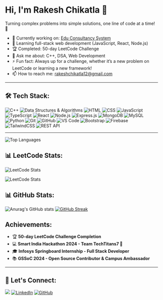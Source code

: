 # Hi, I'm Rakesh Chikatla 👋

Turning complex problems into simple solutions, one line of code at a time! 🚀

- 🔭 Currently working on: [Edu Consultancy System](https://github.com/chikatlarakesh/Edu-Consultancy-System)
- 🌱 Learning full-stack web development (JavaScript, React, Node.js)
- 🏆 Completed: 50-day LeetCode Challenge
- 💬 Ask me about: C++, DSA, Web Development
- ⚡ Fun fact: Always up for a challenge, whether it’s a new problem on LeetCode or learning a new framework!
- 📫 How to reach me: [rakeshchikatla12@gmail.com](mailto:rakeshchikatla12@gmail.com)

---

## 🛠 Tech Stack:
![C++](https://img.shields.io/badge/-C++-00599C?logo=cplusplus&logoColor=white&style=flat)
![Data Structures & Algorithms](https://img.shields.io/badge/-Data%20Structures%20&%20Algorithms-61DAFB?style=flat)
![HTML](https://img.shields.io/badge/-HTML5-E34F26?logo=html5&logoColor=white&style=flat)
![CSS](https://img.shields.io/badge/-CSS3-1572B6?logo=css3&logoColor=white&style=flat)
![JavaScript](https://img.shields.io/badge/-JavaScript-F7DF1E?logo=javascript&logoColor=black&style=flat)
![TypeScript](https://img.shields.io/badge/-TypeScript-007ACC?logo=typescript&logoColor=white&style=flat)
![React](https://img.shields.io/badge/-React-61DAFB?logo=react&logoColor=black&style=flat)
![Node.js](https://img.shields.io/badge/-Node.js-339933?logo=nodedotjs&logoColor=white&style=flat)
![Express.js](https://img.shields.io/badge/-Express.js-000000?logo=express&logoColor=white&style=flat)
![MongoDB](https://img.shields.io/badge/-MongoDB-47A248?logo=mongodb&logoColor=white&style=flat)
![MySQL](https://img.shields.io/badge/-MySQL-4479A1?logo=mysql&logoColor=white&style=flat)
![Python](https://img.shields.io/badge/-Python-3776AB?logo=python&logoColor=white&style=flat)
![Git](https://img.shields.io/badge/-Git-F05032?logo=git&logoColor=white&style=flat)
![GitHub](https://img.shields.io/badge/-GitHub-181717?logo=github&logoColor=white&style=flat)
![VS Code](https://img.shields.io/badge/-VS%20Code-007ACC?logo=visualstudiocode&logoColor=white&style=flat)
![Bootstrap](https://img.shields.io/badge/-Bootstrap-7952B3?logo=bootstrap&logoColor=white&style=flat)
![Firebase](https://img.shields.io/badge/-Firebase-FFCA28?logo=firebase&logoColor=black&style=flat)
![TailwindCSS](https://img.shields.io/badge/-TailwindCSS-38B2AC?logo=tailwind-css&logoColor=white&style=flat)
![REST API](https://img.shields.io/badge/-REST%20API-61DAFB?logo=postman&logoColor=black&style=flat)


---
<!-- Add your most-used languages in GitHub -->
<img src="https://github-readme-stats.vercel.app/api/top-langs/?username=chikatlarakesh&layout=compact&theme=radical" alt="Top Languages"/>

## 📊 LeetCode Stats:

![LeetCode Stats](https://leetcard.jacoblin.cool/Rakesh_chikatla?theme=dark&font=Fira%20Code&ext=heatmap)

![LeetCode Stats](https://leetcode-badge-showcase.vercel.app/api?username=Rakesh_chikatla&theme=dark&border=border&animated=true)


## 📊 GitHub Stats:

![Anurag's GitHub stats](https://github-readme-stats.vercel.app/api?username=chikatlarakesh&show_icons=true)
[![GitHub Streak](https://streak-stats.demolab.com/?user=chikatlarakesh&theme=dark)](https://git.io/streak-stats)

<h2>Achievements:</h2>
<!-- You can include badges like LeetCode or Hackathon participation here -->
<ul>
  <li>🏆 <strong>50-day LeetCode Challenge Completion</strong></li>
  <li>💻 <strong>Smart India Hackathon 2024 - Team TechTitans7 🚀</strong></li>
  <li>🎓 <strong>Infosys Springboard Internship - Full Stack Developer</strong></li>
  <li>📚 <strong>GSSoC 2024 - Open Source Contributor & Campus Ambassador</strong></li>
</ul>

---

## 🔗 Let's Connect:

![](https://komarev.com/ghpvc/?username=chikatlarakesh)
[![LinkedIn](https://img.shields.io/badge/-LinkedIn-0077B5?logo=linkedin&logoColor=white&style=flat)](https://linkedin.com/in/rakeshchikatla)
[![GitHub](https://img.shields.io/badge/-GitHub-181717?logo=github&logoColor=white&style=flat)](https://github.com/chikatlarakesh)
